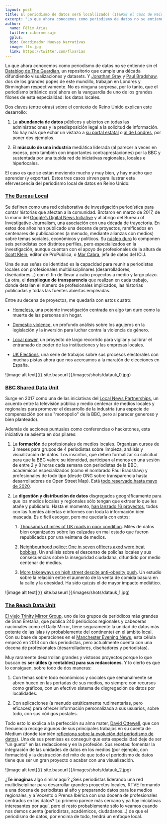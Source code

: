 ```yaml
---
layout: post
title: El periodismo de datos será local(izado) (1)&#58 el caso de Reino Unido
excerpt: "Lo que ahora conocemos como periodismo de datos no se entiende sin el Datablog de The Guardian, un repositorio que cumple una década difundiendo visualizaciones y datasets. Y Jonathan Gray y Paul Bradshaw, dos de los grandes popes de este mundillo, trabajan en Londres y Birmingham respectivamente. No es ninguna sorpresa, por lo tanto, que el periodismo británico esté ahora en la vanguardia de uno de los grandes filones de esta especialidad: los datos locales."
author:
  name: Félix Arias
  twitter: cibermensaje
  gplus:  
  bio: Coordinador Nuevas Narrativas
  image: flx.jpg
  link: https://twitter.com/flxarias
---
```

Lo que ahora conocemos como periodismo de datos no se entiende sin el [Datablog de The Guardian](https://www.theguardian.com/data), un repositorio que cumple una década difundiendo visualizaciones y datasets. Y [Jonathan Gray](https://twitter.com/jwyg) y [Paul Bradshaw](https://twitter.com/paulbradshaw), dos de los grandes popes de este mundillo, trabajan en Londres y Birmingham respectivamente. No es ninguna sorpresa, por lo tanto, que el periodismo británico esté ahora en la vanguardia de uno de los grandes filones de esta especialidad: los datos locales.

Dos claves (entre otras) sobre el contexto de Reino Unido explican este desarrollo: 

1. La **abundancia de datos** públicos y abiertos en todas las administraciones y la predisposición legal a la solicitud de información. No hay más que echar un vistazo a [su portal estatal](https://data.gov.uk/) o [al de Londres](https://data.london.gov.uk/), por poner dos ejemplos.

2. El **músculo de una industria** mediática liderada (al parecer a veces en exceso, pero también con importantes contraprestaciones) por la BBC y sustentada por una tupida red de iniciativas regionales, locales e hiperlocales.

El caso es que se están moviendo mucho y muy bien, y hay mucho que aprender (y exportar). Estos tres casos sirven para ilustrar esta efervescencia del periodismo local de datos en Reino Unido:

### [The Bureau Local](https://www.thebureauinvestigates.com/local)

Se definen como una red colaborativa de investigación periodística para contar historias que afectan a la comunidad. Brotaron en marzo de 2017, de la mano del [Google’s Digital News Initiative](https://newsinitiative.withgoogle.com/dnifund/dni-projects/bureau-local/) y al abrigo del Bureau of Investigative Journalism, una asociación con una década de trayectoria. En estos dos años han publicado una decena de proyectos, ramificados en centenares de publicaciones (a menudo, mediante alianzas con medios) sobre temas sociales, económicos y políticos. Su [núcleo duro](https://www.thebureauinvestigates.com/explainers/meet-the-team-1) lo componen seis periodistas con distintos perfiles, pero especializados en la investigación, aunque cuentan con el apoyo de profesionales de la altura de [Scott Klein](http://twitter.com/kleinmatic), editor de ProPublica, o [Mar Cabra](http://twitter.com/cabralens), jefa de datos del ICIJ. 

Una de sus señas de identidad es la capacidad para reunir a periodistas locales con profesionales multidisciplinares (desarrolladores, diseñadores…) con el fin de llevar a cabo proyectos a medio y largo plazo. La otra, el **despliegue de transparencia** que realizan en cada trabajo, donde detallan el número de profesionales implicados, las historias publicadas y todas las fuentes abiertas empleadas.  

Entre su decena de proyectos, me quedaría con estos cuatro:

* [Homeless](https://www.thebureauinvestigates.com/projects/homelessness), una potente investigación centrada en algo tan duro como la muerte de las personas sin hogar.

* [Domestic violence](https://www.thebureauinvestigates.com/projects/refuges), un profundo análisis sobre los agujeros en la legislación y la inversión para luchar contra la violencia de género.

* [Local power](https://www.thebureauinvestigates.com/projects/local-power), un proyecto de largo recorrido para vigilar y calibrar el entramado de poder de las instituciones y las empresas locales.

* [UK Elections](https://www.thebureauinvestigates.com/projects/elections-under-scrutiny), una serie de trabajos sobre sus procesos electorales con muchas pistas ahora que nos acercamos a la maratón de elecciones en España.

![image alt text]({{ site.baseurl }}/images/shots/datauk_0.jpg)

### [BBC Shared Data Unit](https://www.bbc.co.uk/lnp/sdu)

Surge en 2017 como una de las iniciativas del [Local News Partnerships](https://www.bbc.co.uk/corporate2/insidethebbc/howwework/partnerships/localnews), un acuerdo entre la televisión pública y medio centenar de medios locales y regionales para promover el desarrollo de la industria (una especie de compensación por ese "monopolio" de la BBC, pero al parecer generoso y bien planteado).

Además de acciones puntuales como conferencias o hackatones, esta iniciativa se asienta en dos pilares:

1. La **formación** de profesionales de medios locales. Organizan cursos de 3 meses para grupos de 4 periodistas sobre limpieza, análisis y visualización de datos. Los inscritos, que deben formalizar su solicitud para que la BBC valore su idoneidad, participan al menos en una sesión de entre 2 y 8 horas cada semana con periodistas de la BBC, académicos especializados (como el nombrado Paul Bradshaw) y profesionales de todo tipo (desde ONG sobre transparencia hasta desarrolladores de Open Street Map). Está [todo reservado hasta mayo de 2020](https://www.bbc.co.uk/lnp/sdu/secondments).

2. La **digestión y distribución de datos** disgregados geográficamente para que los medios locales y regionales sólo tengan que extraer lo que les atañe y publicarlo. Hasta el momento, [han lanzado 16 proyectos](https://www.bbc.co.uk/lnp/SDU-coverage), todos con las fuentes abiertas e informes con toda la información bien mascada. Es difícil escoger, pero me quedaría con estos:

    1. [Thousands of miles of UK roads in poor condition](https://www.bbc.co.uk/lnp/SDU-coverage/UKroads). Miles de datos bien organizados sobre las calzadas en mal estado que fueron republicados por una veintena de medios.

    2. [Neighbourhood police: One in seven officers axed were beat bobbies](https://www.bbc.co.uk/lnp/SDU-coverage/neighbourhoodpolice). Un análisis sobre el descenso de policías locales y sus consecuencias sobre la inseguridad ciudadana, difundido por medio centenar de medios.

    3. [More takeaways on high street despite anti-obesity push](https://www.bbc.co.uk/lnp/SDU-coverage/takeaways). Un estudio sobre la relación entre el aumento de la venta de comida basura en la calle y la obesidad. Ha sido quizás el de mayor impacto mediático.

![image alt text]({{ site.baseurl }}/images/shots/datauk_1.jpg)

### [The Reach Data Unit](https://docs.google.com/presentation/d/1HFpJCeoOgFiCL5bwPevtAT3_BW9OUMPa7j6Q4rFwNs0/pub?start=false&slide=id.g9e64ddcaf_0_7)

[El viejo Trinity Mirror Group](https://www.reachplc.com/), uno de los grupos de periódicos más grandes de Gran Bretaña, que publica 240 periódicos regionales y cabeceras nacionales como el Daily Mirror, tiene seguramente la unidad de datos más potente de las islas (y probablemente del continente) en el ámbito local. Con su base de operaciones en el [Manchester Evening News](https://www.manchestereveningnews.co.uk/news/), esta célula empezó en 2013 con dos periodistas, pero actualmente cuenta con una docena de profesionales (desarrolladores, diseñadores y periodistas).

Muy raramente desarrollan grandes y vistosos proyectos porque lo que buscan es **ser útiles (y rentables) para sus redacciones**. Y lo cierto es que lo consiguen, sobre todo de dos maneras:

1. Con temas sobre todo económicos y sociales que semanalmente se abren hueco en las portadas de sus medios, no siempre con recursos como gráficos, con un efectivo sistema de disgregación de datos por localidades.

2. Con aplicaciones (a menudo estéticamente rudimentarias, pero eficaces) para ofrecer información personalizada a sus usuarios, sobre todo, con sus códigos postales.

Todo esto lo explica a la perfección su alma mater, [David Ottewell](https://twitter.com/davidottewell), que con frecuencia recoge algunos de sus principales trabajos en su cuenta de Medium (donde también [reflexiona sobre la evolución del periodismo de datos](https://towardsdatascience.com/the-evolution-of-data-journalism-1e4c2802bc3d)). Una de sus premisas es conseguir que esta especialidad deje de ser "un gueto" en las redacciones y en la profesión. Sus recetas: fomentar la integración de las unidades de datos en los medios (por ejemplo, con formación) y la destrucción del mito de que todo el periodismo de datos tiene que ser un gran proyecto o acabar con una visualización.

![image alt text]({{ site.baseurl }}/images/shots/datauk_2.jpg)

¿**Te imaginas** algo similar aquí? ¿Seis periodistas liderando una red multidisciplinar para desarrollar grandes proyectos locales, RTVE formando a una docena de periodistas al año y preparando datos para los medios regionales, y a Vocento o Prensa Ibérica con una docena de profesionales centrados en los datos? Lo primero parece más cercano y ya hay iniciativas interesantes por aquí, pero el resto probablemente sólo lo veamos cuando nos demos cuenta (periodistas, académicos, ciudadanos…) de que el periodismo de datos, por encima de todo, tendrá un enfoque local.

